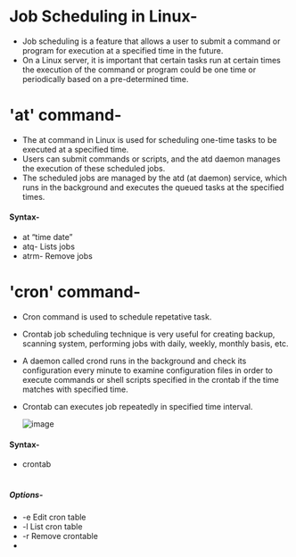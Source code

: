 # Job Scheduling in Linux-
- Job scheduling is a feature that allows a user to submit a command or program for execution at a specified time in the future.
-  On a Linux server, it is important that certain tasks run at certain times the execution of the command or program could be one time or periodically based on a pre-determined time.

# 'at' command-
- The at command in Linux is used for scheduling one-time tasks to be executed at a specified time.
- Users can submit commands or scripts, and the atd daemon manages the execution of these scheduled jobs.
- The scheduled jobs are managed by the atd (at daemon) service, which runs in the background and executes the queued tasks at the specified times.
#### Syntax-
-  at “time date”
- atq- Lists jobs
- atrm- Remove jobs

# 'cron' command-
- Cron command is used to schedule repetative task.
- Crontab job scheduling technique is very useful for creating backup, scanning system, performing jobs with daily, weekly, monthly basis, etc.
-  A daemon called crond runs in the background and check its configuration every minute to examine configuration files in order to execute commands or shell scripts specified in the crontab if the
  time matches with specified time.
- Crontab can executes job repeatedly in specified time interval.

  ![image](https://github.com/vishakhadhonde9/Linux-Second-half-/assets/97825776/3df2b18c-f69d-4227-9b32-b24ac444b5bb)

#### Syntax-
- crontab <option>
##### Options-
- -e Edit cron table
- -l List cron table
- -r Remove crontable
- 
